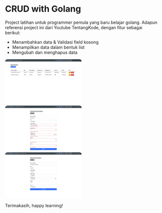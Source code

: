 
# CRUD with Golang

Project latihan untuk programmer pemula yang baru belajar golang. Adapun referensi project ini dari Youtube TentangKode, dengan fitur sebagai berikut:

- Menambahkan data & Validasi field kosong
- Menampilkan data dalam bentuk list
- Mengubah dan menghapus data

<img src="https://github.com/AlHamasy/go-crud/blob/main/screenshot/list_data.png" style="width: 50%; border-radius: 8px;" />
<img src="https://github.com/AlHamasy/go-crud/blob/main/screenshot/add_data.png" style="width: 50%; border-radius: 8px;" />
<img src="https://github.com/AlHamasy/go-crud/blob/main/screenshot/edit_data.png" style="width: 50%; border-radius: 8px;" />

Terimakasih, happy learning!
